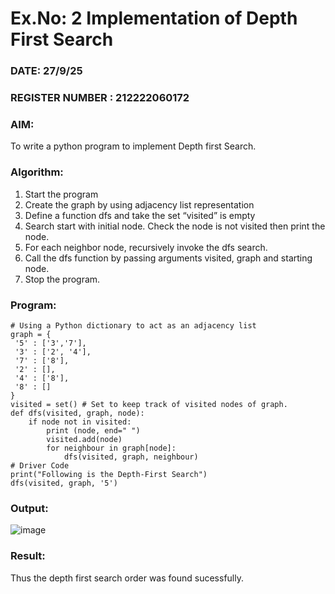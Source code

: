 # Ex.No: 2  Implementation of Depth First Search
### DATE: 27/9/25                                                                   
### REGISTER NUMBER : 212222060172
### AIM: 
To write a python program to implement Depth first Search. 
### Algorithm:
1. Start the program
2. Create the graph by using adjacency list representation
3. Define a function dfs and take the set “visited” is empty 
4. Search start with initial node. Check the node is not visited then print the node.
5. For each neighbor node, recursively invoke the dfs search.
6. Call the dfs function by passing arguments visited, graph and starting node.
7. Stop the program.
### Program:
```
# Using a Python dictionary to act as an adjacency list
graph = {
 '5' : ['3','7'],
 '3' : ['2', '4'],
 '7' : ['8'],
 '2' : [],
 '4' : ['8'],
 '8' : []
}
visited = set() # Set to keep track of visited nodes of graph.
def dfs(visited, graph, node):
    if node not in visited:
        print (node, end=" ")
        visited.add(node)
        for neighbour in graph[node]:
            dfs(visited, graph, neighbour)
# Driver Code
print("Following is the Depth-First Search")
dfs(visited, graph, '5') 
```










### Output:
![image](https://github.com/user-attachments/assets/b3a3b2be-528e-4715-830f-92bd8a752f17)



### Result:
Thus the depth first search order was found sucessfully.
